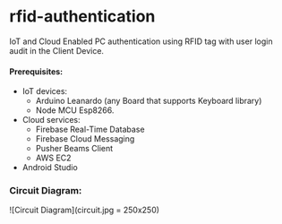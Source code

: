 # rfid-authentication
IoT and Cloud Enabled PC authentication using RFID tag with user login audit in the Client Device.
#### Prerequisites: 
* IoT devices:
  * Arduino Leanardo (any Board that supports Keyboard library)
  * Node MCU Esp8266.
* Cloud services: 
  * Firebase Real-Time Database
  * Firebase Cloud Messaging
  * Pusher Beams Client
  * AWS EC2
* Android Studio

### Circuit Diagram:
![Circuit Diagram](circuit.jpg = 250x250)
